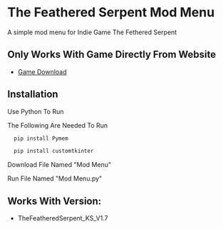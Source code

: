 
# The Feathered Serpent Mod Menu

A simple mod menu for Indie Game The Fethered Serpent




## Only Works With Game Directly From Website

 - [Game Download](https://tsundown.itch.io/the-feathered-serpent)


## Installation
Use Python To Run

The Following Are Needed To Run

```bash
  pip install Pymem
```
```bash
  pip install customtkinter
```
Download File Named "Mod Menu"

Run File Named "Mod Menu.py"

## Works With Version:

 - TheFeatheredSerpent_KS_V1.7

